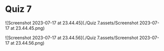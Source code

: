 # Quiz 7

![Screenshot 2023-07-17 at 23.44.45](./Quiz 7.assets/Screenshot 2023-07-17 at 23.44.45.png)

![Screenshot 2023-07-17 at 23.44.56](./Quiz 7.assets/Screenshot 2023-07-17 at 23.44.56.png)